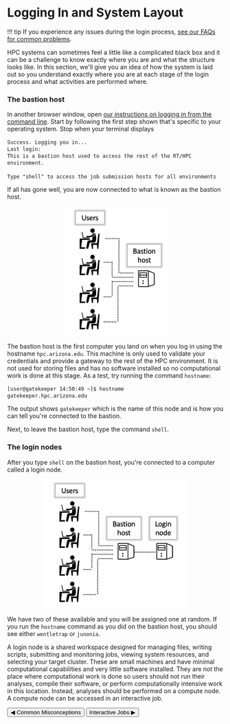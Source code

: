 <link rel="stylesheet" href="../../assets/stylesheets/buttons.css">

# Logging In and System Layout

!!! tip 
    If you experience any issues during the login process, [see our FAQs for common problems](../../support_and_training/faqs/account_access/).

HPC systems can sometimes feel a little like a complicated black box and it can be a challenge to know exactly where you are and what the structure looks like. In this section, we'll give you an idea of how the system is laid out so you understand exactly where you are at each stage of the login process and what activities are performed where. 


### The bastion host

In another browser window, open [our instructions on logging in from the command line](../../registration_and_access/system_access/command_line_access/). Start by following the first step shown that's specific to your operating system. Stop when your terminal displays 

```
Success. Logging you in...
Last login:
This is a bastion host used to access the rest of the RT/HPC environment.

Type "shell" to access the job submission hosts for all environments
```
If all has gone well, you are now connected to what is known as the bastion host. 

<center><img src="images/bastion.png" style="height: 300px;"></center>

The bastion host is the first computer you land on when you log in using the hostname ```hpc.arizona.edu```. This machine is only used to validate your credentials and provide a gateway to the rest of the HPC environment. It is not used for storing files and has no software installed so no computational work is done at this stage. As a test, try running the command ```hostname```:

```
[user@gatekeeper 14:50:49 ~]$ hostname
gatekeeper.hpc.arizona.edu
```

The output shows ```gatekeeper``` which is the name of this node and is how you can tell you're connected to the bastion. 

Next, to leave the bastion host, type the command ```shell```.


### The login nodes

After you type ```shell``` on the bastion host, you're connected to a computer called a login node. 

<center><img src="images/login.png" style="height: 300px;"></center>

We have two of these available and you will be assigned one at random. If you run the ```hostname``` command as you did on the bastion host, you should see either ```wentletrap``` or ```junonia```. 

A login node is a shared workspace designed for managing files, writing scripts, submitting and monitoring jobs, viewing system resources, and selecting your target cluster. These are small machines and have minimal computational capabilities and very little software installed. They are not the place where computational work is done so users should not run their analyses, compile their software, or perform computationally intensive work in this location. Instead, analyses should be performed on a compute node. A compute node can be accessed in an interactive job. 




<html>
<div class="button-container">
    <a href="../common_misconceptions"><button class="left-button">&#x25C0; Common Misconceptions</button></a>
    <a href="../interactive_jobs"><button class="right-button">Interactive Jobs &#x25B6;</button></a>
</div>
</html>
